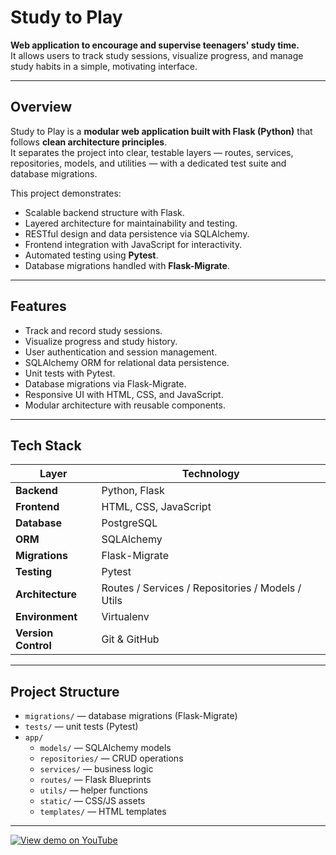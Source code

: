 # Study to Play

**Web application to encourage and supervise teenagers' study time.**  
It allows users to track study sessions, visualize progress, and manage study habits in a simple, motivating interface.

---

## Overview

Study to Play is a **modular web application built with Flask (Python)** that follows **clean architecture principles**.  
It separates the project into clear, testable layers — routes, services, repositories, models, and utilities — with a dedicated test suite and database migrations.

This project demonstrates:
- Scalable backend structure with Flask.  
- Layered architecture for maintainability and testing.  
- RESTful design and data persistence via SQLAlchemy.  
- Frontend integration with JavaScript for interactivity.  
- Automated testing using **Pytest**.  
- Database migrations handled with **Flask-Migrate**.

---

## Features

- Track and record study sessions.  
- Visualize progress and study history.  
- User authentication and session management.  
- SQLAlchemy ORM for relational data persistence.  
- Unit tests with Pytest.  
- Database migrations via Flask-Migrate.  
- Responsive UI with HTML, CSS, and JavaScript.  
- Modular architecture with reusable components.

---

## Tech Stack

| Layer | Technology |
|-------|-------------|
| **Backend** | Python, Flask |
| **Frontend** | HTML, CSS, JavaScript |
| **Database** | PostgreSQL |
| **ORM** | SQLAlchemy |
| **Migrations** | Flask-Migrate |
| **Testing** | Pytest |
| **Architecture** | Routes / Services / Repositories / Models / Utils |
| **Environment** | Virtualenv |
| **Version Control** | Git & GitHub |

---

## Project Structure
- `migrations/` — database migrations (Flask-Migrate)
- `tests/` — unit tests (Pytest)
- `app/`
  - `models/` — SQLAlchemy models
  - `repositories/` — CRUD operations
  - `services/` — business logic
  - `routes/` — Flask Blueprints
  - `utils/` — helper functions
  - `static/` — CSS/JS assets
  - `templates/` — HTML templates

---

<a href="https://youtu.be/648pKewnW5M?si=3MNAGfz-Zl0eF1qz" target="_blank">
  <img src="https://img.shields.io/badge/YouTube-View%20Study%20to%20Play%20demo-red?logo=youtube" alt="View demo on YouTube">
</a>
